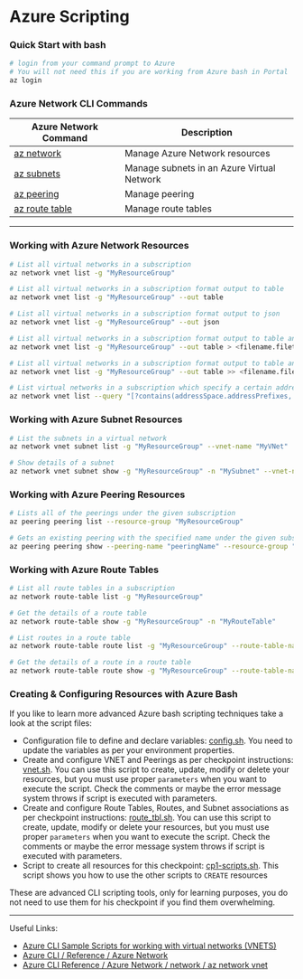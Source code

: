 # Azure Scripting

### Quick Start with bash

```bash
# login from your command prompt to Azure
# You will not need this if you are working from Azure bash in Portal
az login
```

### Azure Network CLI Commands

| Azure Network Command | Description |
|-|-|
| [az network](<https://learn.microsoft.com/en-us/cli/azure/network?view=azure-cli-latest>) | Manage Azure Network resources |
| [az subnets](https://learn.microsoft.com/en-us/cli/azure/network/vnet/subnet?view=azure-cli-latest) | Manage subnets in an Azure Virtual Network |
| [az peering](https://learn.microsoft.com/en-us/cli/azure/peering?view=azure-cli-latest) | Manage peering |
| [az route table](https://learn.microsoft.com/en-us/cli/azure/network/route-table?view=azure-cli-latest) | Manage route tables |

---

### Working with Azure Network Resources
```bash
# List all virtual networks in a subscription
az network vnet list -g "MyResourceGroup"

# List all virtual networks in a subscription format output to table
az network vnet list -g "MyResourceGroup" --out table

# List all virtual networks in a subscription format output to json
az network vnet list -g "MyResourceGroup" --out json

# List all virtual networks in a subscription format output to table and send to file
az network vnet list -g "MyResourceGroup" --out table > <filename.filetype>

# List all virtual networks in a subscription format output to table and append to file
az network vnet list -g "MyResourceGroup" --out table >> <filename.filetype>

# List virtual networks in a subscription which specify a certain address prefix
az network vnet list --query "[?contains(addressSpace.addressPrefixes, '10.0.xx.xx/16')]"
```

### Working with Azure Subnet Resources
```bash
# List the subnets in a virtual network
az network vnet subnet list -g "MyResourceGroup" --vnet-name "MyVNet"

# Show details of a subnet
az network vnet subnet show -g "MyResourceGroup" -n "MySubnet" --vnet-name "MyVNet"
```

### Working with Azure Peering Resources
```bash
# Lists all of the peerings under the given subscription
az peering peering list --resource-group "MyResourceGroup"

# Gets an existing peering with the specified name under the given subscription and resource group
az peering peering show --peering-name "peeringName" --resource-group "MyResourceGroup"
```

### Working with Azure Route Tables
```bash
# List all route tables in a subscription
az network route-table list -g "MyResourceGroup"

# Get the details of a route table
az network route-table show -g "MyResourceGroup" -n "MyRouteTable"

# List routes in a route table
az network route-table route list -g "MyResourceGroup" --route-table-name "MyRouteTable"

# Get the details of a route in a route table
az network route-table route show -g "MyResourceGroup" --route-table-name "MyRouteTable" -n "MyRoute" -o table
```

### Creating & Configuring Resources with Azure Bash
If you like to learn more advanced Azure bash scripting techniques take a look at the script files:
- Configuration file to define and declare variables: [config.sh](./config.sh). You need to update the variables as per your environment properties.
- Create and configure VNET and Peerings as per checkpoint instructions: [vnet.sh](./vnet.sh). You can use this script to create, update, modify or delete your resources, but you must use proper `parameters` when you want to execute the script. Check the comments or maybe the error message system throws if script is executed with parameters.
- Create and configure Route Tables, Routes, and Subnet associations as per checkpoint instructions: [route_tbl.sh](./route_table.sh). You can use this script to create, update, modify or delete your resources, but you must use proper `parameters` when you want to execute the script. Check the comments or maybe the error message system throws if script is executed with parameters.
- Script to create all resources for this checkpoint: [cp1-scripts.sh](./cp1-scripts.sh). This script shows you how to use the other scripts to `CREATE` resources

These are advanced CLI scripting tools, only for learning purposes, you do not need to use them for his checkpoint if you find them overwhelming.

---

Useful Links:

- [Azure CLI Sample Scripts for working with virtual networks (VNETS)](https://docs.microsoft.com/en-us/azure/virtual-network/cli-samples?toc=%2Fcli%2Fazure%2Ftoc.json&bc=%2Fcli%2Fazure%2Fbreadcrumb%2Ftoc.json&view=azure-cli-latest)
- [Azure CLI / Reference / Azure Network](<https://learn.microsoft.com/en-us/cli/azure/service-page/azure%20network?view=azure-cli-latest>)
- [Azure CLI  Reference / Azure Network / network / az network vnet](<https://learn.microsoft.com/en-us/cli/azure/network/vnet?source=recommendations&view=azure-cli-latest>)
